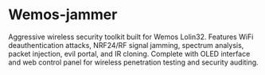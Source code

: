 # Wemos-jammer
Aggressive wireless security toolkit built for Wemos Lolin32. Features WiFi deauthentication attacks, NRF24/RF signal jamming, spectrum analysis, packet injection, evil portal, and IR cloning. Complete with OLED interface and web control panel for wireless penetration testing and security auditing.
